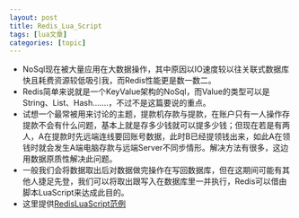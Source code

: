 ```yaml
---
layout: post
title: Redis_Lua_Script 
tags: [lua文章]
categories: [topic]
---
```

  * NoSql现在被大量应用在大数据操作，其中原因以IO速度较以往关联式数据库快且耗费资源较低吸引我，而Redis性能更是数一数二。
  * Redis简单来说就是一个KeyValue架构的NoSql，而Value的类型可以是String、List、Hash…….，不过不是这篇要说的重点。
  * 试想一个最常被用来讨论的主题，提款机存款与提款，在账户只有一人操作存提款不会有什么问题，基本上就是存多少钱就可以提多少钱；但现在若是有两人，A在提款时先远端连线要回账号数据，此时B已经提领钱出来，如此A在领钱时就会发生A端电脑存款与远端Server不同步情形。解决方法有很多，这边用数据原质性解决此问题。
  * 一般我们会将数据取出后对数据做完操作在写回数据库，但在这期间可能有其他人捷足先登，我们可以将取出跟写入在数据库里一并执行，Redis可以借由脚本LuaScript来达成此目的。
  * 这里提供[RedisLuaScript范例](https://github.com/zongu/RedisLuaScript)
